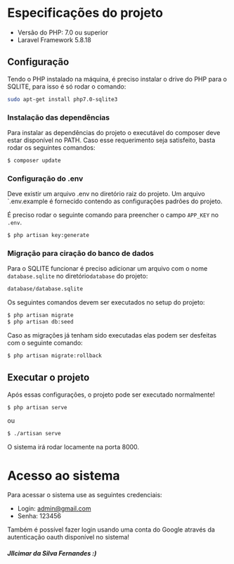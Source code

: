 # Especificações do projeto
- Versão do PHP: 7.0 ou superior
- Laravel Framework 5.8.18


## Configuração

Tendo o PHP instalado na máquina, é preciso instalar o drive do PHP para o SQLITE, para
isso é só rodar o comando: 

```bash
sudo apt-get install php7.0-sqlite3
``` 

### Instalação das dependências

Para instalar as dependências do projeto o executável do composer deve estar disponível no PATH.
Caso esse requerimento seja satisfeito, basta rodar os seguintes comandos:

```bash
$ composer update
```

### Configuração do .env

Deve existir um arquivo .env no diretório raiz do projeto. Um arquivo `.env.example é fornecido contendo as configurações
padrões do projeto.

É preciso rodar o seguinte comando para preencher o campo `APP_KEY` no `.env`.

 ```bash 
$ php artisan key:generate
```


### Migração para ciração do banco de dados
Para o SQLITE funcionar é preciso adicionar um arquivo 
com o nome `database.sqlite` no diretório`database` do projeto:

```bash 
database/database.sqlite
```


Os seguintes comandos devem ser executados no setup do projeto:

```bash
$ php artisan migrate
$ php artisan db:seed
```

Caso as migrações já tenham sido executadas elas podem ser desfeitas com o seguinte comando:

```bash
$ php artisan migrate:rollback
```


## Executar o projeto

Após essas configurações, o projeto pode ser executado normalmente! 

```bash
$ php artisan serve
```
ou 

```bash
$ ./artisan serve
```

O sistema irá rodar locamente na porta 8000.

# Acesso ao sistema

Para acessar o sistema use as seguintes credenciais:

- Login: admin@gmail.com
- Senha: 123456

Também é possível fazer login usando uma conta do Google através da
autenticação oauth disponível no sistema! 

##### JIlcimar da Silva Fernandes :)
